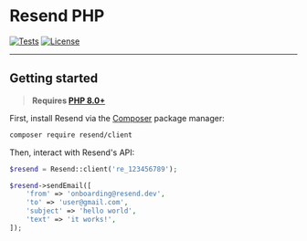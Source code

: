 # Resend PHP

[![Tests](https://img.shields.io/github/actions/workflow/status/jayanratna/resend-php/tests.yml?label=tests&style=for-the-badge&labelColor=000000)](https://github.com/jayanratna/resend-php/actions/workflows/tests.yml)
[![License](https://img.shields.io/github/license/jayanratna/resend-php?color=9cf&style=for-the-badge&labelColor=000000)](https://github.com/jayanratna/resend-php/blob/main/LICENSE)

---

## Getting started

> **Requires [PHP 8.0+](https://php.net/releases/)**

First, install Resend via the [Composer](https://getcomposer.org/) package manager:

```bash
composer require resend/client
```

Then, interact with Resend's API:

```php
$resend = Resend::client('re_123456789');

$resend->sendEmail([
    'from' => 'onboarding@resend.dev',
    'to' => 'user@gmail.com',
    'subject' => 'hello world',
    'text' => 'it works!',
]);
```
